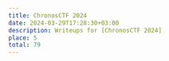 ```yaml
---
title: ChronosCTF 2024
date: 2024-03-29T17:28:30+03:00
description: Writeups for [ChronosCTF 2024]
place: 5
total: 79
---
```

